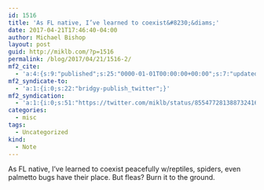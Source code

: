 ```yaml
---
id: 1516
title: 'As FL native, I’ve learned to coexist&#8230;&diams;'
date: 2017-04-21T17:46:40-04:00
author: Michael Bishop
layout: post
guid: http://miklb.com/?p=1516
permalink: /blog/2017/04/21/1516-2/
mf2_cite:
  - 'a:4:{s:9:"published";s:25:"0000-01-01T00:00:00+00:00";s:7:"updated";s:25:"0000-01-01T00:00:00+00:00";s:8:"category";a:1:{i:0;s:0:"";}s:6:"author";a:0:{}}'
mf2_syndicate-to:
  - 'a:1:{i:0;s:22:"bridgy-publish_twitter";}'
mf2_syndication:
  - 'a:1:{i:0;s:51:"https://twitter.com/miklb/status/855477281388732416";}'
categories:
  - misc
tags:
  - Uncategorized
kind:
  - Note
---
```

As FL native, I’ve learned to coexist peacefully w/reptiles, spiders, even palmetto bugs have their place. But fleas? Burn it to the ground.